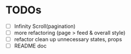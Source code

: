 # TODOs

- [ ] Infinity Scroll(pagination)
- [ ] more refactoring (page > feed & overall style)
- [ ] refactor clean up unnecessary states, props
- [ ] README doc
